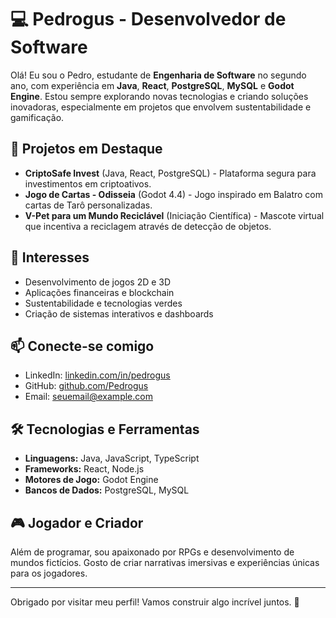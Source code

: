 # 💻 Pedrogus - Desenvolvedor de Software

Olá! Eu sou o Pedro, estudante de **Engenharia de Software** no segundo ano, com experiência em **Java**, **React**, **PostgreSQL**, **MySQL** e **Godot Engine**. Estou sempre explorando novas tecnologias e criando soluções inovadoras, especialmente em projetos que envolvem sustentabilidade e gamificação.

## 🚀 Projetos em Destaque

* **CriptoSafe Invest** (Java, React, PostgreSQL) - Plataforma segura para investimentos em criptoativos.
* **Jogo de Cartas - Odisseia** (Godot 4.4) - Jogo inspirado em Balatro com cartas de Tarô personalizadas.
* **V-Pet para um Mundo Reciclável** (Iniciação Científica) - Mascote virtual que incentiva a reciclagem através de detecção de objetos.

## 🌱 Interesses

* Desenvolvimento de jogos 2D e 3D
* Aplicações financeiras e blockchain
* Sustentabilidade e tecnologias verdes
* Criação de sistemas interativos e dashboards

## 📫 Conecte-se comigo

* LinkedIn: [linkedin.com/in/pedrogus](https://linkedin.com/in/pedrogus)
* GitHub: [github.com/Pedrogus](https://github.com/Pedrogus)
* Email: [seuemail@example.com](mailto:seuemail@example.com)

## 🛠️ Tecnologias e Ferramentas

* **Linguagens:** Java, JavaScript, TypeScript
* **Frameworks:** React, Node.js
* **Motores de Jogo:** Godot Engine
* **Bancos de Dados:** PostgreSQL, MySQL

## 🎮 Jogador e Criador

Além de programar, sou apaixonado por RPGs e desenvolvimento de mundos fictícios. Gosto de criar narrativas imersivas e experiências únicas para os jogadores.

---

Obrigado por visitar meu perfil! Vamos construir algo incrível juntos. 🚀

